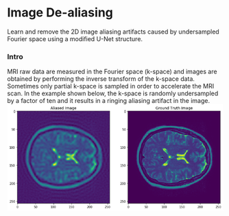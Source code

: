 # Image De-aliasing
Learn and remove the 2D image aliasing artifacts caused by undersampled Fourier space using a modified U-Net structure.

### Intro
MRI raw data are measured in the Fourier space (k-space) and images are obtained by performing the inverse transform of the k-space data. Sometimes only partial k-space is sampled in order to accelerate the MRI scan. In the example shown below, the k-space is randomly undersampled by a factor of ten and it results in a ringing aliasing artifact in the image. ![](Aliased%20Image%20-%20Ground%20Truth.png)
